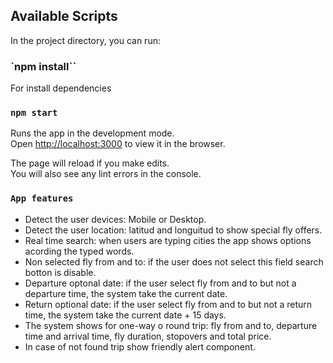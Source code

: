 ## Available Scripts

In the project directory, you can run:

### `npm install``

For install dependencies

### `npm start`

Runs the app in the development mode.\
Open [http://localhost:3000](http://localhost:3000) to view it in the browser.

The page will reload if you make edits.\
You will also see any lint errors in the console.

### `App features`

- Detect the user devices: Mobile or Desktop.
- Detect the user location: latitud and longuitud to show special fly offers.
- Real time search: when users are typing cities the app shows options acording the typed words.
- Non selected fly from and to: if the user does not select this field search botton is disable.
- Departure optonal date: if the user select fly from and to but not a departure time, the system take the current date.
- Return optional date: if the user select fly from and to but not a return time, the system take the current date +
  15 days.
- The system shows for one-way o round trip: fly from and to, departure time and arrival time, fly duration, stopovers and total price.
- In case of not found trip show friendly alert component.
